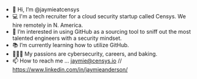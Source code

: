 - 👋 Hi, I’m @jaymieatcensys
- 💻 I'm a tech recruiter for a cloud security startup called Censys. We hire remotely in N. America. 
- 👀 I’m interested in using GitHub as a sourcing tool to sniff out the most talented engineers with a security mindset. 
- 📚 I’m currently learning how to utilize GitHub. 
- 👩🏻‍🍳 My passions are cybersecurity, careers, and baking. 
- 📫 How to reach me ... jaymie@censys.io // https://www.linkedin.com/in/jaymieanderson/

<!---
jaymieatcensys/jaymieatcensys is a ✨ special ✨ repository because its `README.md` (this file) appears on your GitHub profile.
You can click the Preview link to take a look at your changes.
--->
